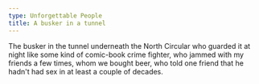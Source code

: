 ```yaml
---
type: Unforgettable People
title: A busker in a tunnel
---
```


The busker in the tunnel underneath the North Circular who guarded it at night like some kind of comic-book crime fighter, who jammed with my friends a few times, whom we bought beer, who told one friend that he hadn't had sex in at least a couple of decades. 
